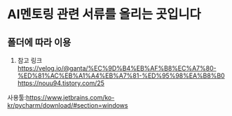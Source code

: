 # AI멘토링 관련 서류를 올리는 곳입니다
## 폴더에 따라 이용
1. 참고 링크
https://velog.io/@ganta/%EC%9D%B4%EB%AF%B8%EC%A7%80-%ED%81%AC%EB%A1%A4%EB%A7%81-%ED%95%98%EA%B8%B0</br>
https://nouu94.tistory.com/25

사용툴:https://www.jetbrains.com/ko-kr/pycharm/download/#section=windows
